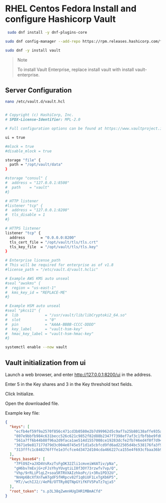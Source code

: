 # RHEL Centos Fedora Install and configure Hashicorp Vault

```bash
 sudo dnf install -y dnf-plugins-core
```

```bash
sudo dnf config-manager --add-repo https://rpm.releases.hashicorp.com/fedora/hashicorp.repo
```

```bash
sudo dnf -y install vault
```

>Note
>
>To install Vault Enterprise, replace install vault with install vault-enterprise.

## Server Configuration

```bash
nano /etc/vault.d/vault.hcl
```

```bash

# Copyright (c) HashiCorp, Inc.
# SPDX-License-Identifier: MPL-2.0

# Full configuration options can be found at https://www.vaultproject.io/docs/configuration

ui = true

#mlock = true
#disable_mlock = true

storage "file" {
  path = "/opt/vault/data"
}

#storage "consul" {
#  address = "127.0.0.1:8500"
#  path    = "vault"
#}

# HTTP listener
#listener "tcp" {
#  address = "127.0.0.1:8200"
#  tls_disable = 1
#}

# HTTPS listener
listener "tcp" {
  address       = "0.0.0.0:8200"
  tls_cert_file = "/opt/vault/tls/tls.crt"
  tls_key_file  = "/opt/vault/tls/tls.key"
}

# Enterprise license_path
# This will be required for enterprise as of v1.8
#license_path = "/etc/vault.d/vault.hclic"

# Example AWS KMS auto unseal
#seal "awskms" {
#  region = "us-east-1"
#  kms_key_id = "REPLACE-ME"
#}

# Example HSM auto unseal
#seal "pkcs11" {
#  lib            = "/usr/vault/lib/libCryptoki2_64.so"
#  slot           = "0"
#  pin            = "AAAA-BBBB-CCCC-DDDD"
#  key_label      = "vault-hsm-key"
#  hmac_key_label = "vault-hsm-hmac-key"
#}
```

```bash
systemctl enable --now vault
```


## Vault initialization from ui

Launch a web browser, and enter http://127.0.0.1:8200/ui in the address.

Enter 5 in the Key shares and 3 in the Key threshold text fields.

Click Initialize.

Open the downloaded file.

Example key file:

```json
{
  "keys": [
    "ecfb4ef59f9a2570f856c471cd3b0580e2b7d99962d5c9af7a25b80138affe935a",
    "807e9bbfb984c631becc526c621c9852f82d88b2347f7398ef7af3c1fbfbbe9fd0",
    "561a7ff6b44b88f96a2d9faca1ae514d1557008ce19283dcfe2fb746ed4f0f7d94",
    "3671e9e817177d79d3c004e0745e5f1d1a5cbfcd9fd6ad22505d4bc538176fa3f9",
    "313fffc1c848276fffe1e3fcfce4d3472d104cda466227ca155e4f693cfbaa36b9"
  ],
  "keys_base64": [
    "7PtO9Z+aJXD4VsRxzTsFgOK32Zli1cmveiW4ATiv/pNa",
    "gH6bv7mExjG+zFJsYhyYUvgtiLI0f3OY73rzwfv7vp/Q",
    "Vhp/9rRLiPlqLZ+soa5RTRVXAIzhkoPc/i+3Ru1PD32U",
    "NnHp6BcXfXnTwATgdF5fHRpcv82f1q0iUF1LxTgXb6P5",
    "MT//wchIJ2//4eP8/OTTRy0QTNpGYifKFV5PaTz7qja5"
  ],
  "root_token": "s.p3L38qZwmnHUgIHR1MBmACfd"
}
```